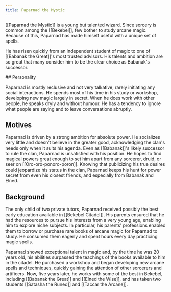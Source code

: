 ```yaml
---
title: Paparnad the Mystic
---
```


[[Paparnad the Mystic]] is a young but talented wizard. Since sorcery is common among the [[Bekebel]], few bother to study arcane magic. Because of this, Paparnad has made himself useful with a unique set of spells.

He has risen quickly from an independent student of magic to one of [[Babanak the Great]]'s most trusted advisors. His talents and ambition are so great that many consider him to be the clear choice as Babanak's successor.

<spoiler>
## Personality

Paparnad is mostly reclusive and not very talkative, rarely initiating any social interactions. He spends most of his time in his study or workshop, developing new magic largely in secret. When he does work with other people, he speaks dryly and without humour. He has a tendency to ignore what people are saying and to leave conversations abruptly.

## Motives

Paparnad is driven by a strong ambition for absolute power. He socializes very little and doesn't believe in the greater good, acknowledging the clan's needs only when it suits his agenda. Even as [[Babanak]]'s likely successor to rule the clan, Paparnad is unsatisfied with his position. He hopes to find magical powers great enough to set him apart from any sorcerer, druid, or seer on [[Oro-oro-ponoro-poron]]. Knowing that publicizing his true desires could jeopardize his status in the clan, Paparnad keeps his hunt for power secret from even his closest friends, and especially from Babanak and Elned.

## Background

The only child of two private tutors, Paparnad received possibly the best early education available in [[Bekebel Citadel]]. His parents ensured that he had the resources to pursue his interests from a very young age, enabling him to explore niche subjects. In particular, his parents' professions enabled them to borrow or purchase rare books of arcane magic for Paparnad to study. He consumed them eagerly and spent hours every day practicing magic spells.

Paparnad showed exceptional talent in magic and, by the time he was 20 years old, his abilities surpassed the teachings of the books available to him in the citadel. He purchased a workshop and began developing new arcane spells and techniques, quickly gaining the attention of other sorcerers and artificers. Now, five years later, he works with some of the best in Bekebel, including [[Babanak the Great]] and [[Elned the Wise]], and has taken two students [[Satasha the Runed]] and [[Taccar the Arcane]].

</spoiler>
